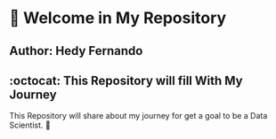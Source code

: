 # :wave: Welcome in My Repository
## **Author**: **Hedy Fernando**

## :octocat: This Repository will fill With My Journey 

This Repository will share about my journey for get a goal to be a Data Scientist. 🚀


